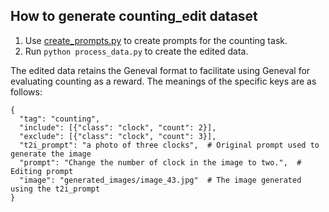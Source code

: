 ## How to generate counting_edit dataset

1. Use [create\_prompts.py](https://github.com/djghosh13/geneval/blob/main/prompts/create_prompts.py) to create prompts for the counting task.
2. Run `python process_data.py` to create the edited data.

The edited data retains the Geneval format to facilitate using Geneval for evaluating counting as a reward. The meanings of the specific keys are as follows:

```
{
  "tag": "counting", 
  "include": [{"class": "clock", "count": 2}], 
  "exclude": [{"class": "clock", "count": 3}], 
  "t2i_prompt": "a photo of three clocks",  # Original prompt used to generate the image
  "prompt": "Change the number of clock in the image to two.",  # Editing prompt
  "image": "generated_images/image_43.jpg"  # The image generated using the t2i_prompt
}
```

